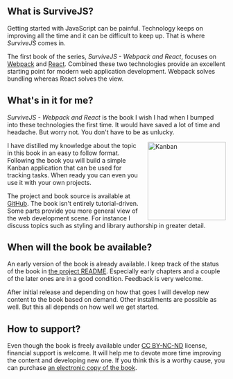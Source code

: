 ## What is SurviveJS?

Getting started with JavaScript can be painful. Technology keeps on improving all the time and it can be difficult to keep up. That is where *SurviveJS* comes in.

The first book of the series, *SurviveJS - Webpack and React*, focuses on [Webpack](https://webpack.github.io/) and [React](https://facebook.github.io/react/). Combined these two technologies provide an excellent starting point for modern web application development. Webpack solves bundling whereas React solves the view.

## What's in it for me?

*SurviveJS - Webpack and React* is the book I wish I had when I bumped into these technologies the first time. It would have saved a lot of time and headache. But worry not. You don't have to be as unlucky.

<img src="images/kanban_small.jpg" alt="Kanban" width="240" height="180" style="width: auto; float: right; margin-left: 1em" />
I have distilled my knowledge about the topic in this book in an easy to follow format. Following the book you will build a simple Kanban application that can be used for tracking tasks. When ready you can even you use it with your own projects.

The project and book source is available at [GitHub](https://github.com/survivejs/webpack_react). The book isn't entirely tutorial-driven. Some parts provide you more general view of the web development scene. For instance I discuss topics such as styling and library authorship in greater detail.

## When will the book be available?

An early version of the book is already available. I keep track of the status of the book in [the project README](https://github.com/survivejs/webpack_react#progress). Especially early chapters and a couple of the later ones are in a good condition. Feedback is very welcome.

After initial release and depending on how that goes I will develop new content to the book based on demand. Other installments are possible as well. But this all depends on how well we get started.

## How to support?

Even though the book is freely available under [CC BY-NC-ND](https://creativecommons.org/licenses/by-nc-nd/4.0/) license, financial support is welcome. It will help me to devote more time improving the content and developing new one. If you think this is a worthy cause, you can purchase [an electronic copy of the book](https://leanpub.com/survivejs_webpack).
